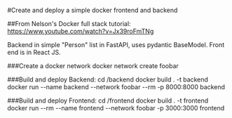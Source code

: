 #Create and deploy a simple docker frontend and backend

##From Nelson's Docker full stack tutorial: 
https://www.youtube.com/watch?v=Jx39roFmTNg

Backend in simple "Person" list in FastAPI, uses pydantic BaseModel. Front end is in React JS.

###Create a docker network 
docker network create foobar

###Build and deploy Backend:
cd /backend
docker build . -t backend
docker run --name backend --network foobar --rm -p 8000:8000 backend

###Build and deploy Frontend:
cd /frontend
docker build . -t frontend
docker run --rm --name frontend --network foobar -p 3000:3000 frontend